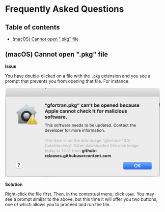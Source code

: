# Frequently Asked Questions

## Table of contents

- [(macOS) Cannot open ".pkg" file](#macos-cannot-open-pkg-file)

## (macOS) Cannot open ".pkg" file

**Issue**

You have double-clicked on a file with the `.pkg` extension and you see a prompt that prevents you from opening that file.
For instance:

<img src="img/macos-cannot-open-malicious-software.png" alt="Screenshot" width="600px">

**Solution**

Right-click the file first.
Then, in the contextual menu, click `Open`.
You may see a prompt similar to the above, but this time it will offer you two buttons, one of which allows you to proceed and run the file.
